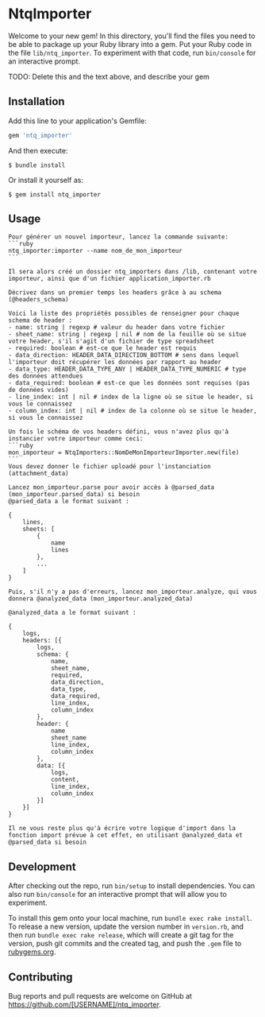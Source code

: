 # NtqImporter

Welcome to your new gem! In this directory, you'll find the files you need to be able to package up your Ruby library into a gem. Put your Ruby code in the file `lib/ntq_importer`. To experiment with that code, run `bin/console` for an interactive prompt.

TODO: Delete this and the text above, and describe your gem

## Installation

Add this line to your application's Gemfile:

```ruby
gem 'ntq_importer'
```

And then execute:

    $ bundle install

Or install it yourself as:

    $ gem install ntq_importer

## Usage

    Pour générer un nouvel importeur, lancez la commande suivante:
    ```ruby
    ntq_importer:importer --name nom_de_mon_importeur
    ```

    Il sera alors créé un dossier ntq_importers dans /lib, contenant votre importeur, ainsi que d'un fichier application_importer.rb

    Décrivez dans un premier temps les headers grâce à au schema (@headers_schema)

    Voici la liste des propriétés possibles de renseigner pour chaque schema de header :
    - name: string | regexp # valeur du header dans votre fichier
    - sheet_name: string | regexp | nil # nom de la feuille où se situe votre header, s'il s'agit d'un fichier de type spreadsheet
    - required: boolean # est-ce que le header est requis
    - data_direction: HEADER_DATA_DIRECTION_BOTTOM # sens dans lequel l'importeur doit récupérer les données par rapport au header
    - data_type: HEADER_DATA_TYPE_ANY | HEADER_DATA_TYPE_NUMERIC # type des données attendues
    - data_required: boolean # est-ce que les données sont requises (pas de données vides)
    - line_index: int | nil # index de la ligne où se situe le header, si vous le connaissez
    - column_index: int | nil # index de la colonne où se situe le header, si vous le connaissez

    Un fois le schéma de vos headers défini, vous n'avez plus qu'à instancier votre importeur comme ceci:
    ```ruby
    mon_importeur = NtqImporters::NomDeMonImporteurImporter.new(file)
    ```
    Vous devez donner le fichier uploadé pour l'instanciation (attachment_data)

    Lancez mon_importeur.parse pour avoir accès à @parsed_data (mon_importeur.parsed_data) si besoin
    @parsed_data a le format suivant :

    {
        lines,
        sheets: [
            {
                name
                lines
            },
            ...
        ]
    }
    
    Puis, s'il n'y a pas d'erreurs, lancez mon_importeur.analyze, qui vous donnera @analyzed_data (mon_importeur.analyzed_data)

    @analyzed_data a le format suivant : 

    {
        logs,
        headers: [{
            logs,
            schema: {
                name,
                sheet_name,
                required,
                data_direction,
                data_type,
                data_required,
                line_index,
                column_index
            },
            header: {
                name
                sheet_name
                line_index,
                column_index
            },
            data: [{
                logs,
                content,
                line_index,
                column_index
            }]	
        }]
    }

    Il ne vous reste plus qu'à écrire votre logique d'import dans la fonction import prévue à cet effet, en utilisant @analyzed_data et @parsed_data si besoin


## Development

After checking out the repo, run `bin/setup` to install dependencies. You can also run `bin/console` for an interactive prompt that will allow you to experiment.

To install this gem onto your local machine, run `bundle exec rake install`. To release a new version, update the version number in `version.rb`, and then run `bundle exec rake release`, which will create a git tag for the version, push git commits and the created tag, and push the `.gem` file to [rubygems.org](https://rubygems.org).

## Contributing

Bug reports and pull requests are welcome on GitHub at https://github.com/[USERNAME]/ntq_importer.
